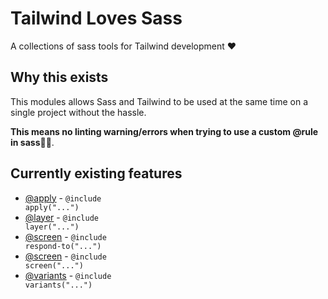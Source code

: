 # Tailwind Loves Sass

A collections of sass tools for Tailwind development ❤️

## Why this exists

This modules allows Sass and Tailwind to be used at the same time on a single project without the hassle.

**This means no linting warning/errors when trying to use a custom @rule in sass**🎉🎉.

## Currently existing features

* [@apply](doc/apply.md) - <code>@include apply("...")</code>
* [@layer](doc/layer.md) - <code>@include layer("...")</code>
* [@screen](doc/respond_to.md) - <code>@include respond-to("...")</code>
* [@screen](doc/screen.md) - <code>@include screen("...")</code>
* [@variants](doc/variants.md) - <code>@include variants("...")</code>
